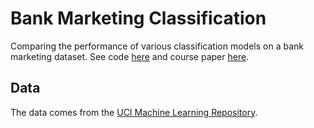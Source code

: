 # Bank Marketing Classification

Comparing the performance of various classification models on a bank marketing dataset. See code [here](https://github.com/amandashu/Bank-Marketing/blob/master/bank_marketing.ipynb) and course paper [here](https://github.com/amandashu/Bank-Marketing/blob/master/bankmarketing.pdf).

## Data
The data comes from the [UCI Machine Learning Repository](https://archive.ics.uci.edu/ml/index.php).
